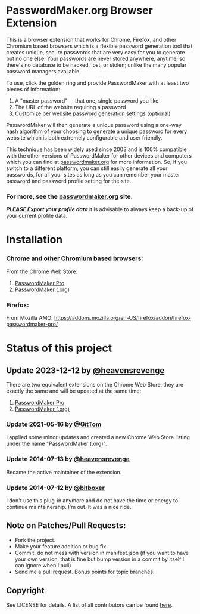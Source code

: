 # PasswordMaker.org Browser Extension

This is a browser extension that works for Chrome, Firefox, and other Chromium based browsers which is a flexible password generation tool that creates unique, secure passwords that are very easy for you to generate but no one else.
Your passwords are never stored anywhere, anytime, so there's no database to be hacked, lost, or stolen; unlike the many popular password managers available.

To use, click the golden ring and provide PasswordMaker with at least two pieces of information: 
1) A "master password" -- that one, single password you like
2) The URL of the website requiring a password
3) Customize per website password generation settings (optional)

PasswordMaker will then generate a unique password using a one-way hash algorithm of your choosing to generate a unique password for every website which is both extremely configurable and user friendly.

This technique has been widely used since 2003 and is 100% compatible with the other versions of PasswordMaker for other devices and computers which you can find at [passwordmaker.org](https://www.passwordmaker.org/) for more information.  So, if you switch to a different platform, you can still easily generate all your passwords, for all your sites as long as you can remember your master password and password profile setting for the site.

### For more, see the [passwordmaker.org](https://www.passwordmaker.org/) site.

**_PLEASE Export your profile data_** it is advisable to always keep a back-up of your current profile data.

# Installation
### Chrome and other Chromium based browsers:
From the Chrome Web Store:
1. [PasswordMaker Pro](https://chromewebstore.google.com/detail/passwordmaker-pro/lnhofcfhehhcbccpmdmdpjncdoihmkkh)
2. [PasswordMaker (.org)](https://chromewebstore.google.com/detail/passwordmaker-org/fckpmekmkjglpmdcbfkchimdelcjiipd)

### Firefox:
From Mozilla AMO: https://addons.mozilla.org/en-US/firefox/addon/firefox-passwordmaker-pro/

# Status of this project

## Update 2023-12-12 by [@heavensrevenge](https://github.com/heavensrevenge)

There are two equivalent extensions on the Chrome Web Store, they are exactly the same and will be updated at the same time:

1. [PasswordMaker Pro](https://chromewebstore.google.com/detail/passwordmaker-pro/lnhofcfhehhcbccpmdmdpjncdoihmkkh)
2. [PasswordMaker (.org)](https://chromewebstore.google.com/detail/passwordmaker-org/fckpmekmkjglpmdcbfkchimdelcjiipd)

### Update 2021-05-16 by [@GitTom](https://github.com/GitTom)

I applied some minor updates and created a new Chrome Web Store listing under the name "PasswordMaker (.org)".

### Update 2014-07-13 by [@heavensrevenge](https://github.com/heavensrevenge)

Became the active maintainer of the extension.

### Update 2014-07-12 by [@bitboxer](https://github.com/bitboxer)

I don't use this plug-in anymore and do not have the time or energy to continue maintainership.
I'm out. It was a nice ride.

## Note on Patches/Pull Requests:

* Fork the project.
* Make your feature addition or bug fix.
* Commit, do not mess with version in manifest.json
  (if you want to have your own version, that is fine but bump version in a commit by itself I can ignore when I pull)
* Send me a pull request. Bonus points for topic branches.

## Copyright

See LICENSE for details. A list of all contributors can be found [here](https://github.com/passwordmaker/chrome-passwordmaker/contributors).
